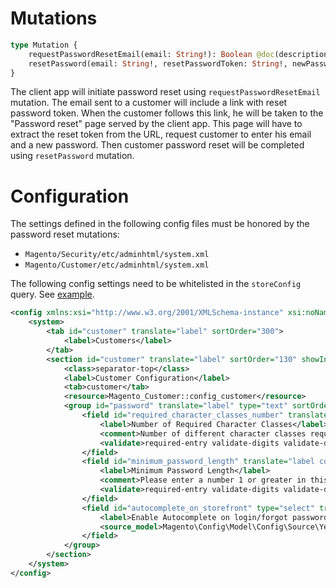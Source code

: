 # Mutations

```graphql
type Mutation {
    requestPasswordResetEmail(email: String!): Boolean @doc(description: "Request an email with reset password token for the registerspecified customer identified by the provided email")
    resetPassword(email: String!, resetPasswordToken: String!, newPassword: String!): Boolean @doc(description: "Reset customer password using reset password token received in the email after requesting it using requestPasswordResetEmail")
}
```

The client app will initiate password reset using `requestPasswordResetEmail` mutation. The email sent to a customer will include a link with reset password token. When the customer follows this link, he will be taken to the "Password reset" page served by the client app. This page will have to extract the reset token from the URL, request customer to enter his email and a new password. Then customer password reset will be completed using `resetPassword` mutation.

# Configuration

The settings defined in the following config files must be honored by the password reset mutations:

- `Magento/Security/etc/adminhtml/system.xml`
- `Magento/Customer/etc/adminhtml/system.xml`


The following config settings need to be whitelisted in the `storeConfig` query. See [example](https://github.com/magento/magento2/blob/52b66acf17e049dc2c5c7d9e12bd6d29d6a1a16d/app/code/Magento/CatalogGraphQl/etc/graphql/di.xml#L96).

```xml
<config xmlns:xsi="http://www.w3.org/2001/XMLSchema-instance" xsi:noNamespaceSchemaLocation="urn:magento:module:Magento_Config:etc/system_file.xsd">
    <system>
        <tab id="customer" translate="label" sortOrder="300">
            <label>Customers</label>
        </tab>
        <section id="customer" translate="label" sortOrder="130" showInDefault="1" showInWebsite="1" showInStore="1">
            <class>separator-top</class>
            <label>Customer Configuration</label>
            <tab>customer</tab>
            <resource>Magento_Customer::config_customer</resource>
            <group id="password" translate="label" type="text" sortOrder="30" showInDefault="1" showInWebsite="1" showInStore="1">
                <field id="required_character_classes_number" translate="label comment" type="text" sortOrder="70" showInDefault="1" canRestore="1">
                    <label>Number of Required Character Classes</label>
                    <comment>Number of different character classes required in password: Lowercase, Uppercase, Digits, Special Characters.</comment>
                    <validate>required-entry validate-digits validate-digits-range digits-range-1-4</validate>
                </field>
                <field id="minimum_password_length" translate="label comment" type="text" sortOrder="80" showInDefault="1" canRestore="1">
                    <label>Minimum Password Length</label>
                    <comment>Please enter a number 1 or greater in this field.</comment>
                    <validate>required-entry validate-digits validate-digits-range digits-range-1-</validate>
                </field>
                <field id="autocomplete_on_storefront" type="select" translate="label" sortOrder="65" showInDefault="1" showInWebsite="1" canRestore="1">
                    <label>Enable Autocomplete on login/forgot password forms</label>
                    <source_model>Magento\Config\Model\Config\Source\Yesno</source_model>
                </field>
            </group>
        </section>
    </system>
</config>
```

